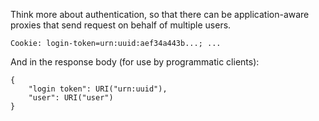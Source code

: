 Think more about authentication, so that there can be application-aware proxies
that send request on behalf of multiple users.

    Cookie: login-token=urn:uuid:aef34a443b...; ...

And in the response body (for use by programmatic clients):

    {
        "login token": URI("urn:uuid"),
        "user": URI("user")
    }

